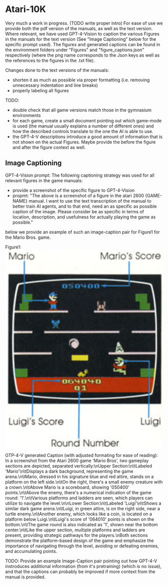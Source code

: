 # Atari-10K

Very much a work in progress.
(TODO write proper intro)
For ease of use we provide both the pdf version of the manuals, as well as the text version. Where relevant, we have used GPT-4-Vision to caption the various Figures in the manuals for the text version (See "Image Captioning" below for the specific prompt used). The figures and generated captions can be found in the environment folders under "Figures" and "figure_captions.json" respectively (where the png name corresponds to the Json keys as well as the references to the figures in the .txt file).

Changes done to the text versions of the manuals:
- shorten it as much as possible via proper formatting (i.e. removing unnecessary indentation and line breaks)
- properly labeling all figures




TODO:
- double check that all game versions match those in the gymnasium environments
- for each game, create a small document pointing out which game-mode is used (the manual usually explains a number of different ones) and how the described controls translate to the one the AI is able to use.
- the GPT-4-V descriptions introduce a good amount of information that is not shown on the actual Figures. Maybe provide the before the figure and after the figure context as well.






## Image Captioning

GPT-4-Vision prompt:
The following captioning strategy was used for all relevant figures in the game manuals:
 - provide a screenshot of the specific figure to GPT-4-Vision
 - propmt: "The above is a screenshot of a figure in the atari 2600 {GAME-NAME} manual. I want to use the text transcription of the manual to better train AI agents, and to that end, need an as specific as possible caption of the image. Please consider be as specific in terms of location, description, and usefulness for actually playing the game as possible."

below we provide an example of such an image-caption pair for Figure1 for the Mario Bros. game.

Figure1:
![alt text](https://github.com/LeonGuertler/Atari-10K/blob/main/manuals/MarioBros/Figures/Figure1.png?raw=true)

GTP-4-V generated Caption (with adjusted formating for ease of reading):
In a screenshot from the Atari 2600 game 'Mario Bros', two gameplay sections are depicted, separated vertically:\nUpper Section:\n\tLabeled 'Mario'\n\tDisplays a dark background, representing the game arena.\n\tMario, dressed in his signature blue and red attire, stands on a platform on the left side.\n\tOn the right, there's a small enemy creature with a crown.\n\tAbove Mario is a scoreboard, showing '050400' points.\n\tAbove the enemy, there's a numerical indication of the game round: '1'.\n\tVarious platforms and ladders are seen, which players can utilize to navigate the level.\n\nLower Section:\n\tLabeled 'Luigi'\n\tShows a similar dark game arena.\n\tLuigi, in green attire, is on the right side, near a turtle enemy.\n\tAnother enemy, which looks like a coin, is located on a platform below Luigi.\n\tLuigi's score of '064010' points is shown on the bottom.\n\tThe game round is also indicated as '1', shown near the bottom center.\n\tLike the upper section, multiple platforms and ladders are present, providing strategic pathways for the players.\nBoth sections demonstrate the platform-based design of the game and emphasize the importance of navigating through the level, avoiding or defeating enemies, and accumulating points.


TODO: Provide an example Image-Caption pair pointing out how GPT-4-V instroduces additional information (from it's pretraining) (which is no issue), and that the captions can probably be improved if more context from the manual is provided.




